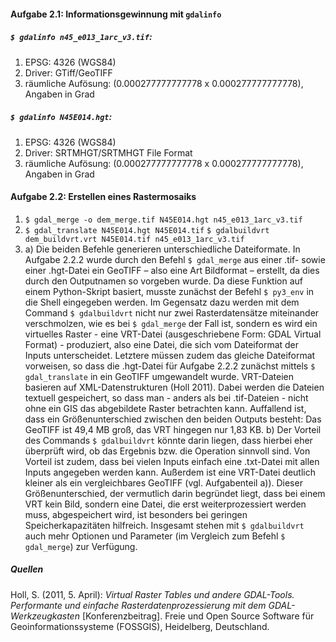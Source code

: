 #### Aufgabe 2.1: Informationsgewinnung mit `gdalinfo`
##### `$ gdalinfo n45_e013_1arc_v3.tif`:
1. EPSG: 4326 (WGS84)
2. Driver: GTiff/GeoTIFF
3. räumliche Aufösung: (0.000277777777778 x 0.000277777777778), Angaben in Grad

##### `$ gdalinfo N45E014.hgt`:
1. EPSG: 4326 (WGS84)
2. Driver: SRTMHGT/SRTMHGT File Format
3. räumliche Aufösung: (0.000277777777778 x 0.000277777777778), Angaben in Grad

#### Aufgabe 2.2: Erstellen eines Rastermosaiks
1. `$ gdal_merge -o dem_merge.tif N45E014.hgt n45_e013_1arc_v3.tif`
2. `$ gdal_translate N45E014.hgt N45E014.tif`
`$ gdalbuildvrt dem_buildvrt.vrt N45E014.tif n45_e013_1arc_v3.tif`
3. a) Die beiden Befehle generieren unterschiedliche Dateiformate. In Aufgabe 2.2.2 wurde durch den Befehl `$ gdal_merge` aus einer .tif- sowie einer .hgt-Datei ein GeoTIFF – also eine Art Bildformat – erstellt, da dies durch den Outputnamen so vorgeben wurde. Da diese Funktion auf einem Python-Skript basiert, musste zunächst der Befehl `$ py3_env` in die Shell eingegeben werden.
Im Gegensatz dazu werden mit dem Command `$ gdalbuildvrt` nicht nur zwei Rasterdatensätze miteinander verschmolzen, wie es bei `$ gdal_merge` der Fall ist, sondern es wird ein virtuelles Raster - eine VRT-Datei (ausgeschriebene Form: GDAL Virtual Format) - produziert, also eine Datei, die sich vom Dateiformat der Inputs unterscheidet. Letztere müssen zudem das gleiche Dateiformat vorweisen, so dass die .hgt-Datei für Aufgabe 2.2.2 zunächst mittels `$ gdal_translate` in ein GeoTIFF umgewandelt wurde. 
VRT-Dateien basieren auf XML-Datenstrukturen (Holl 2011). Dabei werden die Dateien textuell gespeichert, so dass man - anders als bei .tif-Dateien - nicht ohne ein GIS das abgebildete Raster betrachten kann.
Auffallend ist, dass ein Größenunterschied zwischen den beiden Outputs besteht: Das GeoTIFF ist 49,4 MB groß, das VRT hingegen nur 1,83 KB.
b) Der Vorteil des Commands `$ gdalbuildvrt` könnte darin liegen, dass hierbei eher überprüft wird, ob das Ergebnis bzw. die Operation sinnvoll sind. Von Vorteil ist zudem, dass bei vielen Inputs einfach eine .txt-Datei mit allen Inputs angegeben werden kann. Außerdem ist eine VRT-Datei deutlich kleiner als ein vergleichbares GeoTIFF (vgl. Aufgabenteil a)).  Dieser Größenunterschied, der vermutlich darin begründet liegt, dass bei einem VRT kein Bild, sondern eine Datei, die erst weiterprozessiert werden muss, abgespeichert wird, ist besonders bei geringen Speicherkapazitäten hilfreich. Insgesamt stehen mit `$ gdalbuildvrt` auch mehr Optionen und Parameter (im Vergleich zum Befehl `$ gdal_merge`) zur Verfügung.

##### Quellen
Holl, S. (2011, 5. April): _Virtual Raster Tables und andere GDAL-Tools. Performante und einfache Rasterdatenprozessierung mit dem GDAL-Werkzeugkasten_ [Konferenzbeitrag]. Freie und Open Source Software für Geoinformationssysteme (FOSSGIS), Heidelberg, Deutschland.

